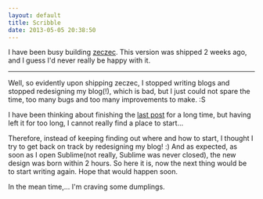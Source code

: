 ```yaml
---
layout: default
title: Scribble
date: 2013-05-05 20:38:50
---
```


I have been busy building [zeczec](http://www.zeczec.com). This version was shipped 2 weeks ago, and I guess I'd never really be happy with it.

---

Well, so evidently upon shipping zeczec, I stopped writing blogs and stopped redesigning my blog(!), which is bad, but I just could not spare the time, too many bugs and too many improvements to make. :S

I have been thinking about finishing the [last post](/2013/04/14/A-Story-1/) for a long time, but having left it for too long, I cannot really find a place to start... 

Therefore, instead of keeping finding out where and how to start, I thought I try to get back on track by redesigning my blog! :) And as expected, as soon as I open Sublime(not really, Sublime was never closed), the new design was born within 2 hours. So here it is, now the next thing would be to start writing again. Hope that would happen soon.

In the mean time,... I'm craving some dumplings.